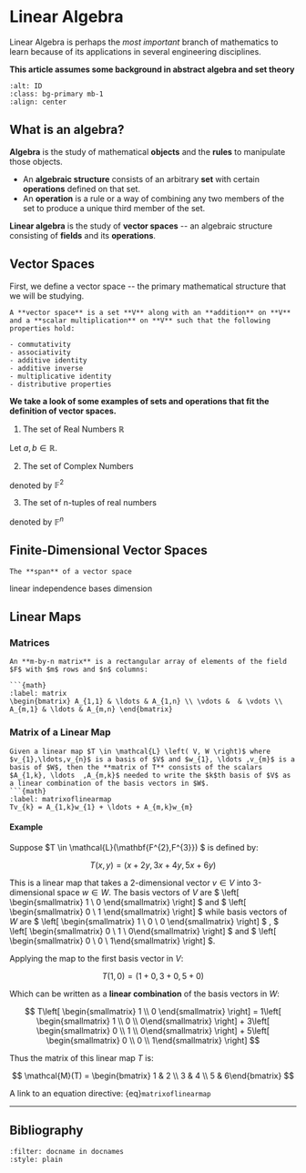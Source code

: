# Linear Algebra

Linear Algebra is perhaps the _most important_ branch of mathematics to learn because of its applications in several engineering disciplines.

**This article assumes some background in abstract algebra and set theory**

```{image} ../../images/620by500.jpg
:alt: ID
:class: bg-primary mb-1
:align: center
```

## What is an algebra?

**Algebra** is the study of mathematical **objects** and the **rules** to manipulate those objects.
- An **algebraic structure** consists of an arbitrary **set** with certain **operations** defined on that set.
- An **operation** is a rule or a way of combining any two members of the set to produce a unique third member of the set.

**Linear algebra** is the study of **vector spaces** -- an algebraic structure consisting of **fields** and its **operations**.

## Vector Spaces

First, we define a vector space -- the primary mathematical structure that we will be studying.

```{admonition} Definition
A **vector space** is a set **V** along with an **addition** on **V** and a **scalar multiplication** on **V** such that the following properties hold:

- commutativity
- associativity
- additive identity
- additive inverse
- multiplicative identity
- distributive properties
```

**We take a look of some examples of sets and operations that fit the definition of vector spaces.**

1. The set of Real Numbers $\mathbb{R}$

Let $a, b \in \mathbb{R}$.

2. The set of Complex Numbers

denoted by  $\mathbb{F}^{2}$

3. The set of n-tuples of real numbers

denoted by $\mathbb{F}^{n}$


## Finite-Dimensional Vector Spaces

```{admonition} Definition
The **span** of a vector space
```

linear independence
bases
dimension

## Linear Maps

### Matrices

```{admonition} Definition
An **m-by-n matrix** is a rectangular array of elements of the field $F$ with $m$ rows and $n$ columns:

```{math}
:label: matrix
\begin{bmatrix} A_{1,1} & \ldots & A_{1,n} \\ \vdots &  & \vdots \\ A_{m,1} & \ldots & A_{m,n} \end{bmatrix}
```

### Matrix of a Linear Map

```{admonition} Definition
Given a linear map $T \in \mathcal{L} \left( V, W \right)$ where $v_{1},\ldots,v_{n}$ is a basis of $V$ and $w_{1}, \ldots ,v_{m}$ is a basis of $W$, then the **matrix of T** consists of the scalars $A_{1,k}, \ldots  ,A_{m,k}$ needed to write the $k$th basis of $V$ as a linear combination of the basis vectors in $W$.
```{math}
:label: matrixoflinearmap
Tv_{k} = A_{1,k}w_{1} + \ldots + A_{m,k}w_{m}
```

#### Example
Suppose $T \in \mathcal{L}(\mathbf{F^{2},F^{3}}) $ is defined by:

$$
T(x, y) = (x+2y, 3x+4y, 5x+6y)
$$

This is a linear map that takes a 2-dimensional vector $v \in V$ into 3-dimensional space $w \in W$. The basis vectors of $V$ are $ \left[ \begin{smallmatrix} 1 \\ 0 \end{smallmatrix} \right] $ and $ \left[ \begin{smallmatrix} 0 \\ 1 \end{smallmatrix} \right] $ while basis vectors of $W$ are $ \left[ \begin{smallmatrix} 1 \\ 0 \\ 0 \end{smallmatrix} \right] $ , $ \left[ \begin{smallmatrix} 0 \\ 1 \\ 0\end{smallmatrix} \right] $ and $ \left[ \begin{smallmatrix} 0 \\ 0 \\ 1\end{smallmatrix} \right] $.

Applying the map to the first basis vector in $V:$

$$
T(1, 0) = (1+0, 3+0, 5+0)
$$

Which can be written as a **linear combination** of the basis vectors in $W$:

$$
T\left[ \begin{smallmatrix} 1 \\ 0 \end{smallmatrix} \right] = 1\left[ \begin{smallmatrix} 1 \\ 0 \\ 0\end{smallmatrix} \right] + 3\left[ \begin{smallmatrix} 0 \\ 1 \\ 0\end{smallmatrix} \right] + 5\left[ \begin{smallmatrix} 0 \\ 0 \\ 1\end{smallmatrix} \right]
$$

Thus the matrix of this linear map $T$ is:

$$
\mathcal{M}(T) = \begin{bmatrix} 1 & 2 \\ 3 & 4 \\ 5 & 6\end{bmatrix}
$$

A link to an equation directive: {eq}`matrixoflinearmap`

---

## Bibliography

```{bibliography} ../_bibliography/references.bib
:filter: docname in docnames
:style: plain
```
